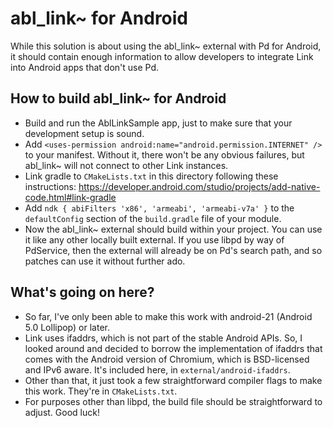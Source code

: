 # abl_link~ for Android

While this solution is about using the abl_link~ external with Pd for Android, it should contain enough information to allow developers to integrate Link into Android apps that don't use Pd.

## How to build abl_link~ for Android

* Build and run the AblLinkSample app, just to make sure that your development setup is sound.
* Add `<uses-permission android:name="android.permission.INTERNET" />` to your manifest. Without it, there won't be any obvious failures, but abl_link~ will not connect to other Link instances.
* Link gradle to `CMakeLists.txt` in this directory following these instructions: https://developer.android.com/studio/projects/add-native-code.html#link-gradle
* Add `ndk { abiFilters 'x86', 'armeabi', 'armeabi-v7a' }` to the `defaultConfig` section of the `build.gradle` file of your module.
* Now the abl_link~ external should build within your project. You can use it like any other locally built external. If you use libpd by way of PdService, then the external will already be on Pd's search path, and so patches can use it without further ado.

## What's going on here?

* So far, I've only been able to make this work with android-21 (Android 5.0 Lollipop) or later.
* Link uses ifaddrs, which is not part of the stable Android APIs. So, I looked around and decided to borrow the implementation of ifaddrs that comes with the Android version of Chromium, which is BSD-licensed and IPv6 aware. It's included here, in `external/android-ifaddrs`.
* Other than that, it just took a few straightforward compiler flags to make this work. They're in `CMakeLists.txt`.
* For purposes other than libpd, the build file should be straightforward to adjust. Good luck!

